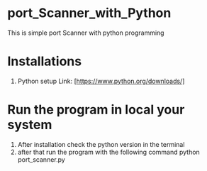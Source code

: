 # port_Scanner_with_Python
This is simple port Scanner with python programming 

# Installations
1. Python setup
Link: [https://www.python.org/downloads/]

# Run the program in local your system

1. After installation check the python version in the terminal
2. after that run the program with the following command python port_scanner.py



